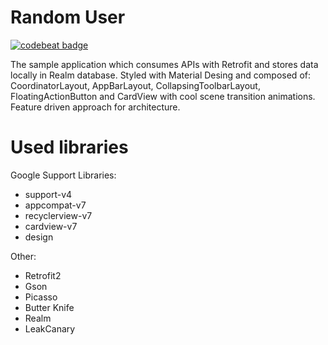 # Random User
[![codebeat badge](https://codebeat.co/badges/aa2902c8-a831-4141-a7d5-eb1cc31b9647)](https://codebeat.co/projects/github-com-adamski8-random-user)

The sample application which consumes APIs with Retrofit and stores data locally in Realm database.
Styled with Material Desing and composed of: CoordinatorLayout, AppBarLayout, CollapsingToolbarLayout, FloatingActionButton and CardView with cool scene transition animations.
Feature driven approach for architecture.

# Used libraries
Google Support Libraries:
- support-v4
- appcompat-v7
- recyclerview-v7
- cardview-v7
- design

Other:
- Retrofit2
- Gson
- Picasso
- Butter Knife
- Realm
- LeakCanary

